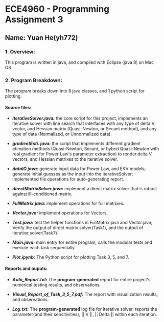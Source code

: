 # ECE4960 - Programming Assignment 3
## Name: Yuan He(yh772)

### 1. Overview:

This program is written in java, and compiled with Eclipse (java 8) on Mac OS.

### 2. Program Breakdown:

The program breaks down into 8 java classes, and 1 python script for plotting.

#### Source files:

 - ***iterativeSolver.java:*** the core script for this project, implements an iterative solver with line search that interfaces with any type of delta V vector, and Hessian matrix (Quasi-Newton, or Secant method), and any type of data (Normalized, or Unnormalized data).
 
 - ***gradientEsti. java:*** the script that implements different gradient etimation methods (Quasi-Newton, Secant, or hybrid Quasi-Newton with real gradient for Power Law's parameter extraction) to render delta V vectors, and Hessian matrixes to the iterative solver.
 
 - ***dataIO.java:*** generate input data for Power Law, and EKV models; generate initial guesses as the input into the iterativeSolver; implemented file operations for auto-generating report.
 
 - ***directMatrixSolver.java:*** implement a direct matrix solver that is robust against ill-conditioned matrix.
 
 - ***FullMatrix.java:*** implement operations for full matrixes.
 
 - ***Vector.java:*** implement operations for Vectors.
 
 - ***Test.java:*** test the helper functions in FullMatrix.java and Vector.java; Verify the output of direct matrix solver(Task1), and the output of iterative solver(Task7).
 
 - ***Main.java:*** main entry for entire program, calls the modular tests and execute each task sequentially.
 
 - ***Plot.ipynb:*** The Python script for plotting Task 3, 5, and 7.

#### Reports and ouputs:

 - ***Auto_Report.txt:*** The **program-generated** report for entire project's numerical testing results, and observations.
 
 - ***Visual_Report_of_Task_3_5_7.pdf:*** The report with visualization results, and observations.
 
 - ***Log.txt:*** The **program-generated** log file for iterative solver, reports the parameter(and their sensitivities), || V ||, || Delta || within each iteration.
